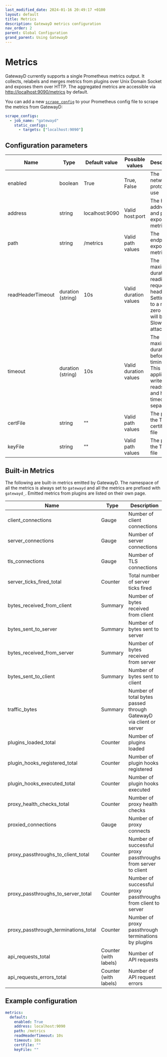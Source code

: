 ```yaml
---
last_modified_date: 2024-01-16 20:49:17 +0100
layout: default
title: Metrics
description: GatewayD metrics configuration
nav_order: 2
parent: Global Configuration
grand_parent: Using GatewayD
---
```


# Metrics

GatewayD currently supports a single Prometheus metrics output. It collects, relabels and merges metrics from plugins over Unix Domain Socket and exposes them over HTTP. The aggregated metrics are accessible via [http://localhost:9090/metrics](http://localhost:9090/metrics) by default.

You can add a new [`scrape_config`](https://prometheus.io/docs/prometheus/latest/configuration/configuration/#scrape_config) to your Prometheus config file to scrape the metrics from GatewayD:

```yaml
scrape_configs:
  - job_name: "gatewayd"
    static_configs:
      - targets: ["localhost:9090"]
```

## Configuration parameters

| Name              | Type              | Default value  | Possible values       | Description                                                                                                          |
| ----------------- | ----------------- | -------------- | --------------------- | -------------------------------------------------------------------------------------------------------------------- |
| enabled           | boolean           | True           | True, False           | The network protocol to use                                                                                          |
| address           | string            | localhost:9090 | Valid host:port       | The HTTP address and port to expose metrics on                                                                       |
| path              | string            | /metrics       | Valid path values     | The endpoint to expose metrics on                                                                                    |
| readHeaderTimeout | duration (string) | 10s            | Valid duration values | The maximum duration for reading the request headers. Setting this to a non-zero value will block Slowloris attacks. |
| timeout           | duration (string) | 10s            | Valid duration values | The maximum duration before timing out. This applies to writes, reads, idle and handler timeouts separately.         |
| certFile          | string            | ""             | Valid path values     | The path to the TLS certificate file                                                                                 |
| keyFile           | string            | ""             | Valid path values     | The path to the TLS key file                                                                                         |

## Built-in Metrics

The following are built-in metrics emitted by GatewayD. The namespace of all the metrics is always set to `gatewayd` and all the metrics are prefixed with `gatewayd_`. Emitted metrics from plugins are listed on their own page.

| Name                                 | Type                  | Description                                                        |
| ------------------------------------ | --------------------- | ------------------------------------------------------------------ |
| client_connections                   | Gauge                 | Number of client connections                                       |
| server_connections                   | Gauge                 | Number of server connections                                       |
| tls_connections                      | Gauge                 | Number of TLS connections                                          |
| server_ticks_fired_total             | Counter               | Total number of server ticks fired                                 |
| bytes_received_from_client           | Summary               | Number of bytes received from client                               |
| bytes_sent_to_server                 | Summary               | Number of bytes sent to server                                     |
| bytes_received_from_server           | Summary               | Number of bytes received from server                               |
| bytes_sent_to_client                 | Summary               | Number of bytes sent to client                                     |
| traffic_bytes                        | Summary               | Number of total bytes passed through GatewayD via client or server |
| plugins_loaded_total                 | Counter               | Number of plugins loaded                                           |
| plugin_hooks_registered_total        | Counter               | Number of plugin hooks registered                                  |
| plugin_hooks_executed_total          | Counter               | Number of plugin hooks executed                                    |
| proxy_health_checks_total            | Counter               | Number of proxy health checks                                      |
| proxied_connections                  | Gauge                 | Number of proxy connects                                           |
| proxy_passthroughs_to_client_total   | Counter               | Number of successful proxy passthroughs from server to client      |
| proxy_passthroughs_to_server_total   | Counter               | Number of successful proxy passthroughs from client to server      |
| proxy_passthrough_terminations_total | Counter               | Number of proxy passthrough terminations by plugins                |
| api_requests_total                   | Counter (with labels) | Number of API requests                                             |
| api_requests_errors_total            | Counter (with labels) | Number of API request errors                                       |

## Example configuration

```yaml
metrics:
  default:
    enabled: True
    address: localhost:9090
    path: /metrics
    readHeaderTimeout: 10s
    timeout: 10s
    certFile: ""
    keyFile: ""
```
